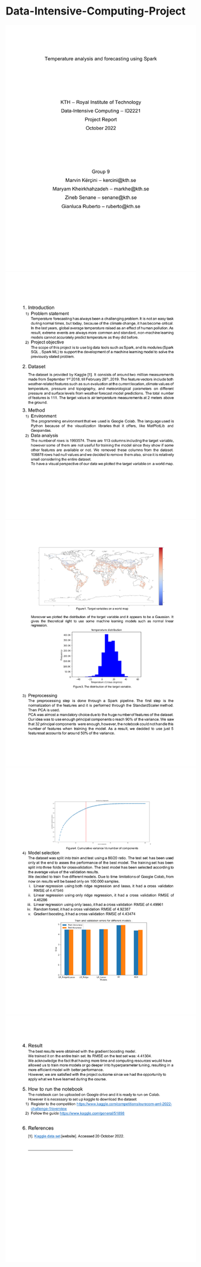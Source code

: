 # Data-Intensive-Computing-Project
![](https://github.com/GianlucaRub/Data-Intensive-Computing-Project/blob/main/Deliverables/Report/ProjectReport.png?raw=true)
![](https://github.com/GianlucaRub/Data-Intensive-Computing-Project/blob/main/Deliverables/Report/ProjectReport_1.png?raw=true)
![](https://github.com/GianlucaRub/Data-Intensive-Computing-Project/blob/main/Deliverables/Report/ProjectReport_2.png?raw=true)
![](https://github.com/GianlucaRub/Data-Intensive-Computing-Project/blob/main/Deliverables/Report/ProjectReport_3.png?raw=true)
![](https://github.com/GianlucaRub/Data-Intensive-Computing-Project/blob/main/Deliverables/Report/ProjectReport_4.png?raw=true)
